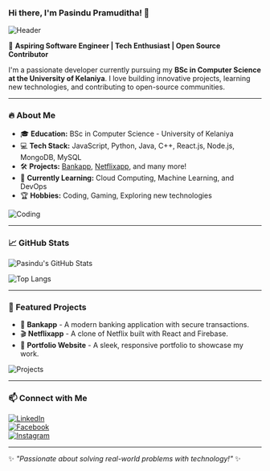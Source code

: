 ### Hi there, I'm Pasindu Pramuditha! 👋

![Header](https://media.giphy.com/media/QTfX9Ejfra3ZmNxh6B/giphy.gif)

🚀 **Aspiring Software Engineer | Tech Enthusiast | Open Source Contributor**

I'm a passionate developer currently pursuing my **BSc in Computer Science at the University of Kelaniya**. I love building innovative projects, learning new technologies, and contributing to open-source communities. 

---

### 🔥 About Me
- 🎓 **Education:** BSc in Computer Science - University of Kelaniya
- 💻 **Tech Stack:** JavaScript, Python, Java, C++, React.js, Node.js, MongoDB, MySQL
- 🛠️ **Projects:** [Bankapp](#), [Netflixapp](#), and many more!
- 🌱 **Currently Learning:** Cloud Computing, Machine Learning, and DevOps
- 🏆 **Hobbies:** Coding, Gaming, Exploring new technologies

![Coding](https://media.giphy.com/media/3o6gDWzmAzrpi5DQU8/giphy.gif)

---

### 📈 GitHub Stats
![Pasindu's GitHub Stats](https://github-readme-stats.vercel.app/api?username=PasinduPramudithaJ&show_icons=true&theme=radical)

![Top Langs](https://github-readme-stats.vercel.app/api/top-langs/?username=PasinduPramudithaJ&layout=compact&theme=radical)

---

### 🌟 Featured Projects
- 🚀 **Bankapp** - A modern banking application with secure transactions.
- 🎬 **Netflixapp** - A clone of Netflix built with React and Firebase.
- 📲 **Portfolio Website** - A sleek, responsive portfolio to showcase my work.

![Projects](https://media.giphy.com/media/26AHONQ79FdWZhAI0/giphy.gif)

---

### 📫 Connect with Me
[![LinkedIn](https://img.shields.io/badge/LinkedIn-blue?style=for-the-badge&logo=linkedin)](https://linkedin.com/in/pasindupramudithaj)  
[![Facebook](https://img.shields.io/badge/Facebook-%231877F2.svg?style=for-the-badge&logo=facebook&logoColor=white)](https://facebook.com/)  
[![Instagram](https://img.shields.io/badge/Instagram-%23E4405F.svg?style=for-the-badge&logo=instagram&logoColor=white)](https://instagram.com/)  

---

✨ _"Passionate about solving real-world problems with technology!"_ ✨
